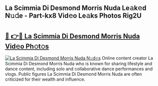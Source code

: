 ## La Scimmia Di Desmond Morris Nuda Le𝚊k𝚎d N𝚞𝚍e - Part-kx8 Vid𝚎o Le𝚊ks Photos Rig2U

# <h2><a href="http://fbduff.evod.top/?m=La+Scimmia+Di+Desmond+Morris+Nuda">🔗 👉🔴 La Scimmia Di Desmond Morris Nuda Vid𝚎o Ph𝚘t𝚘s</a></h2>

[![La Scimmia Di Desmond Morris Nuda N𝚞d𝚎s](https://i.imgur.com/8V9OHl7.gif)](http://fbduff.evod.top/?m=La+Scimmia+Di+Desmond+Morris+Nuda)
Online content creator La Scimmia Di Desmond Morris Nuda who is known for sharing lifestyle and dance content, including solo and collaborative dance performances and vlogs. Public figures La Scimmia Di Desmond Morris Nuda are often criticized for their wealth and influence. 

